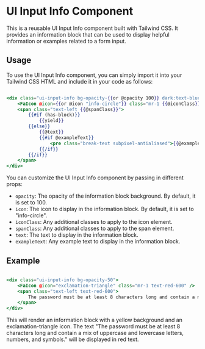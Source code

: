 # UI Input Info Component

This is a reusable UI Input Info component built with Tailwind CSS. It provides an information block that can be used to display helpful information or examples related to a form input.

## Usage

To use the UI Input Info component, you can simply import it into your Tailwind CSS HTML and include it in your code as follows:

```hbs

<div class="ui-input-info bg-opacity-{{or @opacity 100}} dark:text-blue-100" ...attributes>
    <FaIcon @icon={{or @icon "info-circle"}} class="mr-1 {{@iconClass}}" />
    <span class="text-left {{@spanClass}}">
        {{#if (has-block)}}
            {{yield}}
        {{else}}
            {{@text}}
            {{#if @exampleText}}
                <pre class="break-text subpixel-antialiased">{{@exampleText}}</pre>
            {{/if}}
        {{/if}}
    </span>
</div>

```

You can customize the UI Input Info component by passing in different props:

- `opacity`: The opacity of the information block background. By default, it is set to 100.
- `icon`: The icon to display in the information block. By default, it is set to "info-circle".
- `iconClass`: Any additional classes to apply to the icon element.
- `spanClass`: Any additional classes to apply to the span element.
- `text`: The text to display in the information block.
- `exampleText`: Any example text to display in the information block.

## Example

```hbs

<div class="ui-input-info bg-opacity-50">
    <FaIcon @icon="exclamation-triangle" class="mr-1 text-red-600" />
    <span class="text-left text-red-600">
        The password must be at least 8 characters long and contain a mix of uppercase and lowercase letters, numbers, and symbols.
    </span>
</div>


```

This will render an information block with a yellow background and an exclamation-triangle icon. The text "The password must be at least 8 characters long and contain a mix of uppercase and lowercase letters, numbers, and symbols." will be displayed in red text.
